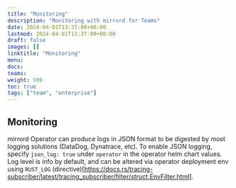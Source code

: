 ```yaml
---
title: "Monitoring"
description: "Monitoring with mirrord for Teams"
date: 2024-04-01T13:37:00+00:00
lastmod: 2024-04-01T13:37:00+00:00
draft: false
images: []
linktitle: "Monitoring"
menu:
docs:
teams:
weight: 500
toc: true
tags: ["team", "enterprise"]
---
```


## Monitoring

mirrord Operator can produce logs in JSON format to be digested by most logging solutions (DataDog, Dynatrace, etc).
To enable JSON logging, specify `json_log: true` under `operator` in the operator helm chart values.
Log level is info by default, and can be altered via operator deployment env using `RUST_LOG` (directive)[https://docs.rs/tracing-subscriber/latest/tracing_subscriber/filter/struct.EnvFilter.html].